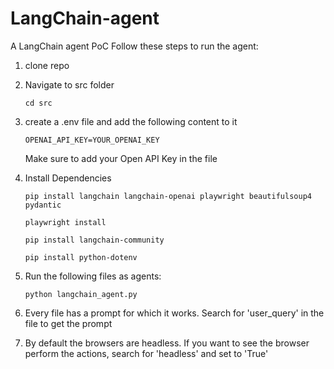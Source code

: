 # LangChain-agent
A LangChain agent PoC
Follow these steps to run the agent:


1. clone repo

2. Navigate to src folder 
    ```
    cd src
    ```

3. create a .env file and add the following content to it 
    ```
    OPENAI_API_KEY=YOUR_OPENAI_KEY
    ```
    Make sure to add your Open API Key in the file

4. Install Dependencies 

    ```
    pip install langchain langchain-openai playwright beautifulsoup4 pydantic
    
    playwright install

    pip install langchain-community

    pip install python-dotenv
    
    ```

5. Run the following files as agents:

    ```
    python langchain_agent.py
    ```

6. Every file has a prompt for which it works. Search for 'user_query' in the file to get the prompt
7. By default the browsers are headless. If you want to see the browser perform the actions, search for 'headless' and set to 'True'
